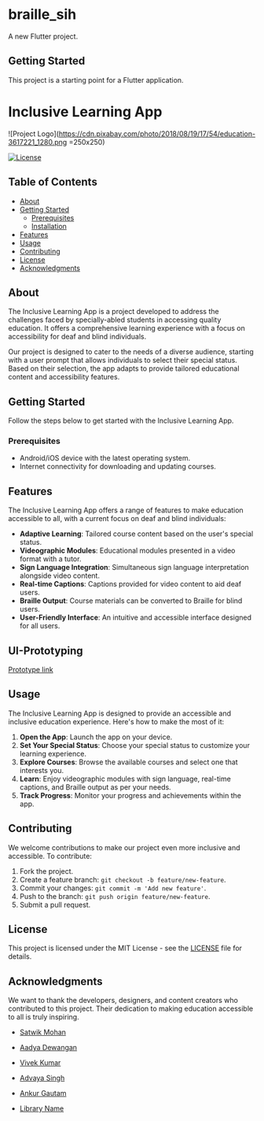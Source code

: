 # braille_sih

A new Flutter project.

## Getting Started

This project is a starting point for a Flutter application.

# Inclusive Learning App

![Project Logo](https://cdn.pixabay.com/photo/2018/08/19/17/54/education-3617221_1280.png =250x250) <!-- If applicable -->

[![License](https://img.shields.io/badge/license-MIT-blue.svg)](LICENSE) <!-- Add a license badge if applicable -->

## Table of Contents

- [About](#about)
- [Getting Started](#getting-started)
  - [Prerequisites](#prerequisites)
  - [Installation](#installation)
- [Features](#features)
- [Usage](#usage)
- [Contributing](#contributing)
- [License](#license)
- [Acknowledgments](#acknowledgments)

## About

The Inclusive Learning App is a project developed to address the challenges faced by specially-abled students in accessing quality education. It offers a comprehensive learning experience with a focus on accessibility for deaf and blind individuals.

Our project is designed to cater to the needs of a diverse audience, starting with a user prompt that allows individuals to select their special status. Based on their selection, the app adapts to provide tailored educational content and accessibility features.

## Getting Started

Follow the steps below to get started with the Inclusive Learning App.

### Prerequisites

- Android/iOS device with the latest operating system.
- Internet connectivity for downloading and updating courses.



## Features

The Inclusive Learning App offers a range of features to make education accessible to all, with a current focus on deaf and blind individuals:

- **Adaptive Learning**: Tailored course content based on the user's special status.
- **Videographic Modules**: Educational modules presented in a video format with a tutor.
- **Sign Language Integration**: Simultaneous sign language interpretation alongside video content.
- **Real-time Captions**: Captions provided for video content to aid deaf users.
- **Braille Output**: Course materials can be converted to Braille for blind users.
- **User-Friendly Interface**: An intuitive and accessible interface designed for all users.

## UI-Prototyping
[Prototype link](https://www.figma.com/proto/C3a3LSdEQ0aMh9EWWuROUP/SIH-2023a?page-id=42%3A1024&type=design&node-id=42-1049&viewport=255%2C370%2C0.08&t=n6qv6mmaa0rbKMeb-1&scaling=contain&starting-point-node-id=42%3A1027&mode=design) 

## Usage

The Inclusive Learning App is designed to provide an accessible and inclusive education experience. Here's how to make the most of it:

1. **Open the App**: Launch the app on your device.
2. **Set Your Special Status**: Choose your special status to customize your learning experience.
3. **Explore Courses**: Browse the available courses and select one that interests you.
4. **Learn**: Enjoy videographic modules with sign language, real-time captions, and Braille output as per your needs.
5. **Track Progress**: Monitor your progress and achievements within the app.

## Contributing

We welcome contributions to make our project even more inclusive and accessible. To contribute:

1. Fork the project.
2. Create a feature branch: `git checkout -b feature/new-feature`.
3. Commit your changes: `git commit -m 'Add new feature'`.
4. Push to the branch: `git push origin feature/new-feature`.
5. Submit a pull request.

## License

This project is licensed under the MIT License - see the [LICENSE](LICENSE) file for details.

## Acknowledgments

We want to thank the developers, designers, and content creators who contributed to this project. Their dedication to making education accessible to all is truly inspiring.

- [Satwik Mohan](https://github.com/SatwikMohan)
- [Aadya Dewangan](https://github.com/aadya-here)
- [Vivek Kumar](https://github.com/noob-learnr)
- [Advaya Singh](https://github.com/Advaya-Singh)
- [Ankur Gautam](https://github.com/Ankur0310)

- [Library Name](https://github.com/library)




